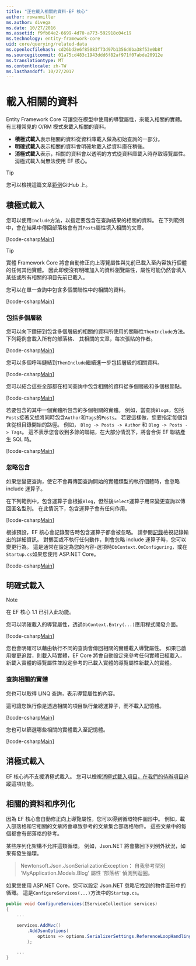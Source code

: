 ```yaml
---
title: "正在載入相關的資料-EF 核心"
author: rowanmiller
ms.author: divega
ms.date: 10/27/2016
ms.assetid: f9fb64e2-6699-4d70-a773-592918c04c19
ms.technology: entity-framework-core
uid: core/querying/related-data
ms.openlocfilehash: cd26bd2e6f85083f73d97b1356d0ba38f53e0b8f
ms.sourcegitcommit: 01a75cd483c1943ddd6f82af971f07abde20912e
ms.translationtype: MT
ms.contentlocale: zh-TW
ms.lasthandoff: 10/27/2017
---
```

# <a name="loading-related-data"></a>載入相關的資料

Entity Framework Core 可讓您在模型中使用的導覽屬性，來載入相關的實體。 有三種常見的 O/RM 模式來載入相關的資料。
* **積極式載入**表示相關的資料從資料庫載入做為初始查詢的一部分。
* **明確式載入**表示相關的資料會明確地載入從資料庫在稍後。
* **消極式載入**表示，相關的資料會以透明的方式從資料庫載入時存取導覽屬性。 消極式載入尚無法使用 EF 核心。

> [!TIP]  
> 您可以檢視這篇文章[範例](https://github.com/aspnet/EntityFramework.Docs/tree/master/samples/core/Querying)GitHub 上。

## <a name="eager-loading"></a>積極式載入

您可以使用`Include`方法，以指定要包含在查詢結果的相關的資料。 在下列範例中，會在結果中傳回部落格會有其`Posts`屬性填入相關的文章。

[!code-csharp[Main](../../../samples/core/Querying/Querying/RelatedData/Sample.cs#SingleInclude)]

> [!TIP]  
> 實體 Framework Core 將會自動修正向上導覽屬性與先前已載入至內容執行個體的任何其他實體。 因此即使沒有明確加入的資料瀏覽屬性，屬性可能仍然會填入某些或所有相關的項目先前已載入。


您可以在單一查詢中包含多個關聯性中的相關的資料。

[!code-csharp[Main](../../../samples/core/Querying/Querying/RelatedData/Sample.cs#MultipleIncludes)]

### <a name="including-multiple-levels"></a>包括多個層級

您可以向下鑽研到包含多個層級的相關的資料所使用的關聯性`ThenInclude`方法。 下列範例會載入所有的部落格、 其相關的文章，每次張貼的作者。

[!code-csharp[Main](../../../samples/core/Querying/Querying/RelatedData/Sample.cs#SingleThenInclude)]

您可以多個呼叫鏈結到`ThenInclude`繼續進一步包括層級的相關資料。

[!code-csharp[Main](../../../samples/core/Querying/Querying/RelatedData/Sample.cs#MultipleThenIncludes)]

您可以結合這些全部都在相同查詢中包含相關的資料從多個層級和多個根節點。

[!code-csharp[Main](../../../samples/core/Querying/Querying/RelatedData/Sample.cs#IncludeTree)]

若要包含的其中一個實體所包含的多個相關的實體。 例如，當查詢`Blog`s，包括`Posts`接著又想將同時包含`Author`和`Tags`的`Posts`。 若要這樣做，您要指定每個包含從根目錄開始的路徑。 例如， `Blog -> Posts -> Author` 和 `Blog -> Posts -> Tags`。 這不表示您會收到多餘的聯結，在大部分情況下，將會合併 EF 聯結產生 SQL 時。

[!code-csharp[Main](../../../samples/core/Querying/Querying/RelatedData/Sample.cs#MultipleLeafIncludes)]

### <a name="ignored-includes"></a>忽略包含

如果您變更查詢，使它不會再傳回查詢開始的實體類型的執行個體時，會忽略 include 運算子。

在下列範例中，包含運算子會根據`Blog`，但然後`Select`運算子用來變更查詢以傳回匿名型別。 在此情況下，包含運算子會有任何作用。

[!code-csharp[Main](../../../samples/core/Querying/Querying/RelatedData/Sample.cs#IgnoredInclude)]

根據預設，EF 核心會記錄警告時包含運算子都會被忽略。 請參閱[記錄](../miscellaneous/logging.md)檢視記錄輸出的詳細資訊。 對擲回或不執行任何動作，則會忽略 include 運算子時，您可以變更行為。 這是通常在設定為您的內容-選項時`DbContext.OnConfiguring`，或在`Startup.cs`如果您使用 ASP.NET Core。

[!code-csharp[Main](../../../samples/core/Querying/Querying/RelatedData/ThrowOnIgnoredInclude/BloggingContext.cs#OnConfiguring)]

## <a name="explicit-loading"></a>明確式載入

> [!NOTE]  
> 在 EF 核心 1.1 已引入此功能。

您可以明確載入的導覽屬性，透過`DbContext.Entry(...)`應用程式開發介面。

[!code-csharp[Main](../../../samples/core/Querying/Querying/RelatedData/Sample.cs#Eager)]

您也會明確可以藉由執行不同的查詢會傳回相關的實體載入導覽屬性。 如果已啟用變更追蹤，則載入時實體，EF Core 將會自動設定來參考任何實體已經載入，新載入實體的導覽屬性並設定參考的已載入實體的導覽屬性新載入的實體。

### <a name="querying-related-entities"></a>查詢相關的實體

您也可以取得 LINQ 查詢，表示導覽屬性的內容。

這可讓您執行像是透過相關的項目執行彙總運算子，而不載入記憶體。

[!code-csharp[Main](../../../samples/core/Querying/Querying/RelatedData/Sample.cs#NavQueryAggregate)]

您也可以篩選哪些相關的實體載入至記憶體。

[!code-csharp[Main](../../../samples/core/Querying/Querying/RelatedData/Sample.cs#NavQueryFiltered)]

## <a name="lazy-loading"></a>消極式載入

EF 核心尚不支援消極式載入。 您可以檢視[消極式載入項目，在我們的待辦項目](https://github.com/aspnet/EntityFramework/issues/3797)追蹤這項功能。

## <a name="related-data-and-serialization"></a>相關的資料和序列化

因為 EF 核心會自動修正向上導覽屬性，您可以得到循環物件圖形中。 例如，載入部落格和它相關的文章將會導致參考的文章集合部落格物件。 這些文章中的每個都會有部落格的參考。

某些序列化架構不允許這類循環。 例如，Json.NET 將會擲回下列例外狀況，如果有發生循環。

> Newtonsoft.Json.JsonSerializationException： 自我參考型別 'MyApplication.Models.Blog' 屬性 '部落格' 偵測到迴圈。

如果您使用 ASP.NET Core，您可以設定 Json.NET 忽略它找到的物件圖形中的循環。 這是`ConfigureServices(...)`方法中的`Startup.cs`。

``` csharp
public void ConfigureServices(IServiceCollection services)
{
    ...

    services.AddMvc()
        .AddJsonOptions(
            options => options.SerializerSettings.ReferenceLoopHandling = Newtonsoft.Json.ReferenceLoopHandling.Ignore
        );

    ...
}
```
